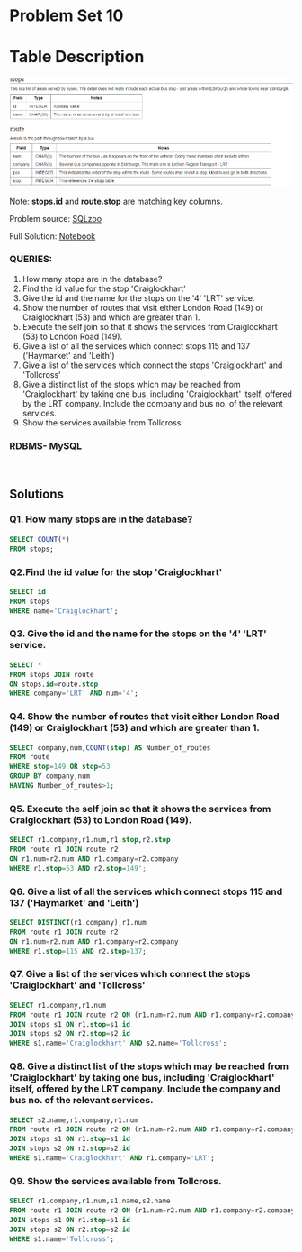 # Problem Set 10

# Table Description
![alt text](https://github.com/Mahmud-Buet15/60-days-of-SQL/blob/main/Problem_set_10/dataset/schema.png)

Note: **stops.id** and **route.stop** are matching key columns.

Problem source: [SQLzoo](https://sqlzoo.net/wiki/Self_join)

Full Solution: [Notebook](https://github.com/Mahmud-Buet15/60-days-of-SQL/blob/main/Problem_set_10/Problem_set_10.ipynb)

### QUERIES:
1. How many stops are in the database?
2. Find the id value for the stop 'Craiglockhart'
3. Give the id and the name for the stops on the '4' 'LRT' service.
4. Show the number of routes that visit either London Road (149) or Craiglockhart (53) and which are greater than 1.
5. Execute the self join so that it shows the services from Craiglockhart (53) to London Road (149).
6. Give a list of all the services which connect stops 115 and 137 ('Haymarket' and 'Leith')
7. Give a list of the services which connect the stops 'Craiglockhart' and 'Tollcross'
8. Give a distinct list of the stops which may be reached from 'Craiglockhart' by taking one bus, including 'Craiglockhart' itself, offered by the LRT company. Include the company and bus no. of the relevant services.
9. Show the services available from Tollcross.

### RDBMS- MySQL

 <br /> 

## Solutions

### **Q1. How many stops are in the database?**
```sql
SELECT COUNT(*)
FROM stops;
```



### **Q2.Find the id value for the stop 'Craiglockhart'**
```sql
SELECT id
FROM stops
WHERE name='Craiglockhart';
```



### **Q3. Give the id and the name for the stops on the '4' 'LRT' service.**
```sql
SELECT * 
FROM stops JOIN route
ON stops.id=route.stop
WHERE company='LRT' AND num='4';
```


### **Q4. Show the number of routes that visit either London Road (149) or Craiglockhart (53) and which are greater than 1.**
```sql
SELECT company,num,COUNT(stop) AS Number_of_routes
FROM route
WHERE stop=149 OR stop=53
GROUP BY company,num
HAVING Number_of_routes>1;
```


### **Q5. Execute the self join so that it shows the services from Craiglockhart (53) to London Road (149).**
```sql
SELECT r1.company,r1.num,r1.stop,r2.stop
FROM route r1 JOIN route r2
ON r1.num=r2.num AND r1.company=r2.company
WHERE r1.stop=53 AND r2.stop=149';
```


### **Q6.  Give a list of all the services which connect stops 115 and 137 ('Haymarket' and 'Leith')**
```sql
SELECT DISTINCT(r1.company),r1.num
FROM route r1 JOIN route r2
ON r1.num=r2.num AND r1.company=r2.company
WHERE r1.stop=115 AND r2.stop=137;
```


### **Q7. Give a list of the services which connect the stops 'Craiglockhart' and 'Tollcross'**
```sql
SELECT r1.company,r1.num
FROM route r1 JOIN route r2 ON (r1.num=r2.num AND r1.company=r2.company)
JOIN stops s1 ON r1.stop=s1.id
JOIN stops s2 ON r2.stop=s2.id
WHERE s1.name='Craiglockhart' AND s2.name='Tollcross';
```


### **Q8. Give a distinct list of the stops which may be reached from 'Craiglockhart' by taking one bus, including 'Craiglockhart' itself, offered by the LRT company. Include the company and bus no. of the relevant services.**
```sql
SELECT s2.name,r1.company,r1.num
FROM route r1 JOIN route r2 ON (r1.num=r2.num AND r1.company=r2.company)
JOIN stops s1 ON r1.stop=s1.id
JOIN stops s2 ON r2.stop=s2.id
WHERE s1.name='Craiglockhart' AND r1.company='LRT';
```


### **Q9. Show the services available from Tollcross.**
```sql
SELECT r1.company,r1.num,s1.name,s2.name
FROM route r1 JOIN route r2 ON (r1.num=r2.num AND r1.company=r2.company)
JOIN stops s1 ON r1.stop=s1.id
JOIN stops s2 ON r2.stop=s2.id
WHERE s1.name='Tollcross';
```
